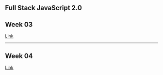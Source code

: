 ## Full Stack JavaScript 2.0

## Week 03

[Link ](./Week%2003/readme.md)

---

## Week 04

[Link](./Week%2004/readme.md)

